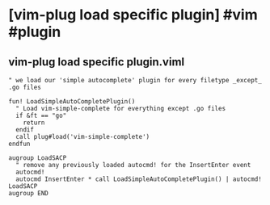 # [vim-plug load specific plugin] #vim #plugin

## vim-plug load specific plugin.viml

```viml
" we load our 'simple autocomplete' plugin for every filetype _except_ .go files

fun! LoadSimpleAutoCompletePlugin()
  " Load vim-simple-complete for everything except .go files
  if &ft == "go"
    return
  endif
  call plug#load('vim-simple-complete')
endfun

augroup LoadSACP
  " remove any previously loaded autocmd! for the InsertEnter event
  autocmd!
  autocmd InsertEnter * call LoadSimpleAutoCompletePlugin() | autocmd! LoadSACP
augroup END

```

